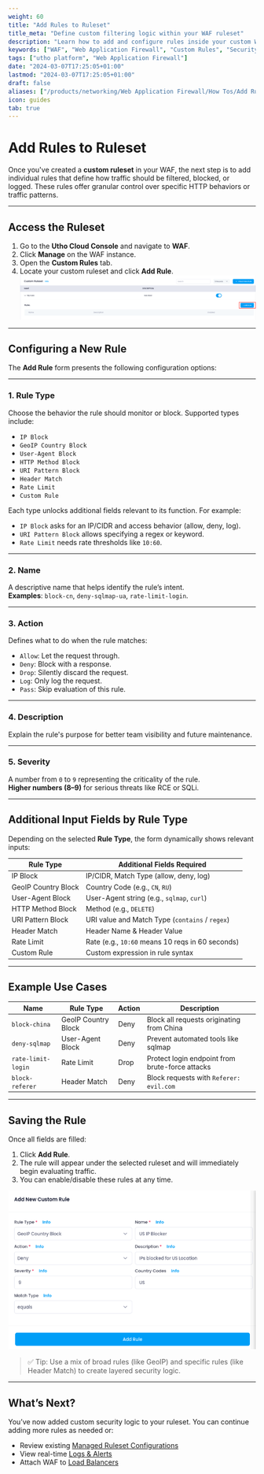 ```yaml
---
weight: 60
title: "Add Rules to Ruleset"
title_meta: "Define custom filtering logic within your WAF ruleset"
description: "Learn how to add and configure rules inside your custom WAF ruleset to enhance application-level protection against specific threats."
keywords: ["WAF", "Web Application Firewall", "Custom Rules", "Security", "Rule Configuration"]
tags: ["utho platform", "Web Application Firewall"]
date: "2024-03-07T17:25:05+01:00"
lastmod: "2024-03-07T17:25:05+01:00"
draft: false 
aliases: ["/products/networking/Web Application Firewall/How Tos/Add Rules to Ruleset"]
icon: guides
tab: true
---
```

# **Add Rules to Ruleset**

Once you've created a **custom ruleset** in your WAF, the next step is to add individual rules that define how traffic should be filtered, blocked, or logged. These rules offer granular control over specific HTTP behaviors or traffic patterns.

---

## **Access the Ruleset**

1. Go to the **Utho Cloud Console** and navigate to **WAF**.
2. Click **Manage** on the WAF instance.
3. Open the **Custom Rules** tab.
4. Locate your custom ruleset and click **Add Rule**.
![alt text](image.png)

---

## **Configuring a New Rule**

The **Add Rule** form presents the following configuration options:

---

### **1. Rule Type**
Choose the behavior the rule should monitor or block. Supported types include:

- `IP Block`
- `GeoIP Country Block`
- `User-Agent Block`
- `HTTP Method Block`
- `URI Pattern Block`
- `Header Match`
- `Rate Limit`
- `Custom Rule`

Each type unlocks additional fields relevant to its function. For example:
- `IP Block` asks for an IP/CIDR and access behavior (allow, deny, log).
- `URI Pattern Block` allows specifying a regex or keyword.
- `Rate Limit` needs rate thresholds like `10:60`.

---

### **2. Name**

A descriptive name that helps identify the rule’s intent.  
**Examples**: `block-cn`, `deny-sqlmap-ua`, `rate-limit-login`.

---

### **3. Action**

Defines what to do when the rule matches:

- `Allow`: Let the request through.
- `Deny`: Block with a response.
- `Drop`: Silently discard the request.
- `Log`: Only log the request.
- `Pass`: Skip evaluation of this rule.

---

### **4. Description**

Explain the rule's purpose for better team visibility and future maintenance.

---

### **5. Severity**

A number from `0` to `9` representing the criticality of the rule.  
**Higher numbers (8–9)** for serious threats like RCE or SQLi.

---

## **Additional Input Fields by Rule Type**

Depending on the selected **Rule Type**, the form dynamically shows relevant inputs:

| Rule Type               | Additional Fields Required                         |
|-------------------------|-----------------------------------------------------|
| IP Block                | IP/CIDR, Match Type (allow, deny, log)             |
| GeoIP Country Block     | Country Code (e.g., `CN`, `RU`)                    |
| User-Agent Block        | User-Agent string (e.g., `sqlmap`, `curl`)         |
| HTTP Method Block       | Method (e.g., `DELETE`)                            |
| URI Pattern Block       | URI value and Match Type (`contains` / `regex`)    |
| Header Match            | Header Name & Header Value                         |
| Rate Limit              | Rate (e.g., `10:60` means 10 reqs in 60 seconds)   |
| Custom Rule             | Custom expression in rule syntax                   |

---

## **Example Use Cases**

| Name               | Rule Type           | Action | Description                                      |
|--------------------|---------------------|--------|--------------------------------------------------|
| `block-china`      | GeoIP Country Block | Deny   | Block all requests originating from China        |
| `deny-sqlmap`      | User-Agent Block    | Deny   | Prevent automated tools like sqlmap              |
| `rate-limit-login` | Rate Limit          | Drop   | Protect login endpoint from brute-force attacks  |
| `block-referer`    | Header Match        | Deny   | Block requests with `Referer: evil.com`          |

---

## **Saving the Rule**

Once all fields are filled:

1. Click **Add Rule**.
2. The rule will appear under the selected ruleset and will immediately begin evaluating traffic.
3. You can enable/disable these rules at any time.

![alt text](image-1.png)

> ✅ Tip: Use a mix of broad rules (like GeoIP) and specific rules (like Header Match) to create layered security logic.

---

## **What’s Next?**

You’ve now added custom security logic to your ruleset. You can continue adding more rules as needed or:

- Review existing [Managed Ruleset Configurations](https://docs.utho.com/products/security/WAF/How%20Tos/Configure%20Managed%20Rules)
- View real-time [Logs & Alerts](https://console.utho.com/waf/logs)
- Attach WAF to [Load Balancers](https://docs.utho.com/products/security/WAF/How%20Tos/Attach%20LoadBalancer)

